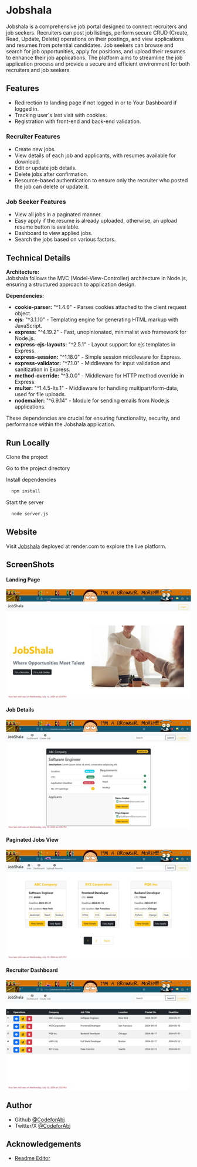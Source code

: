 
# Jobshala 

Jobshala is a comprehensive job portal designed to connect recruiters and job seekers. Recruiters can post job listings, perform secure CRUD (Create, Read, Update, Delete) operations on their postings, and view applications and resumes from potential candidates. Job seekers can browse and search for job opportunities, apply for positions, and upload their resumes to enhance their job applications. The platform aims to streamline the job application process and provide a secure and efficient environment for both recruiters and job seekers.
## Features

- Redirection to landing page if not logged in or to Your Dashboard if logged in.
- Tracking user's last visit with cookies.
- Registration with front-end and back-end validation.

### Recruiter Features
- Create new jobs.
- View details of each job and applicants, with resumes available for download.
- Edit or update job details.
- Delete jobs after confirmation.
- Resource-based authentication to ensure only the recruiter who posted the job can delete or update it.

### Job Seeker Features
- View all jobs in a paginated manner.
- Easy apply if the resume is already uploaded, otherwise, an upload resume button is available.
- Dashboard to view applied jobs.
- Search the jobs based on various factors.
## Technical Details

**Architecture:**  
Jobshala follows the MVC (Model-View-Controller) architecture in Node.js, ensuring a structured approach to application design.

**Dependencies:**  
- **cookie-parser:** "^1.4.6" - Parses cookies attached to the client request object.
- **ejs:** "^3.1.10" - Templating engine for generating HTML markup with JavaScript.
- **express:** "^4.19.2" - Fast, unopinionated, minimalist web framework for Node.js.
- **express-ejs-layouts:** "^2.5.1" - Layout support for ejs templates in Express.
- **express-session:** "^1.18.0" - Simple session middleware for Express.
- **express-validator:** "^7.1.0" - Middleware for input validation and sanitization in Express.
- **method-override:** "^3.0.0" - Middleware for HTTP method override in Express.
- **multer:** "^1.4.5-lts.1" - Middleware for handling multipart/form-data, used for file uploads.
- **nodemailer:** "^6.9.14" - Module for sending emails from Node.js applications.

These dependencies are crucial for ensuring functionality, security, and performance within the Jobshala application.

## Run Locally

Clone the project

Go to the project directory

Install dependencies

```bash
  npm install
```

Start the server

```bash
  node server.js
```

## Website
Visit [Jobshala](https://jobshala.onrender.com/) deployed at render.com to explore the live platform.

## ScreenShots
#### Landing Page
![Landing Page](https://github.com/CodeforAbj/Jobportal/blob/4ca8f8a3c62ae4c80545dacaec5c0e88000712d2/Screenshots/HomePage.jpg)

#### Job Details
![Job Details](https://github.com/CodeforAbj/Jobportal/blob/4ca8f8a3c62ae4c80545dacaec5c0e88000712d2/Screenshots/JobDetails.JPG)

#### Paginated Jobs View
![Painated Jobs](https://github.com/CodeforAbj/Jobportal/blob/4ca8f8a3c62ae4c80545dacaec5c0e88000712d2/Screenshots/PaginatedJobs.JPG)

#### Recruiter Dashboard
![Dashboard](https://github.com/CodeforAbj/Jobportal/blob/4ca8f8a3c62ae4c80545dacaec5c0e88000712d2/Screenshots/RecDashboard.JPG)


## Author

- Github [@CodeforAbj](https://www.github.com/@CodeforAbj)
- Twitter/X [@CodeforAbj](https://twitter.com/codeforabj)

## Acknowledgements

 - [Readme Editor](https://readme.so/editor)
